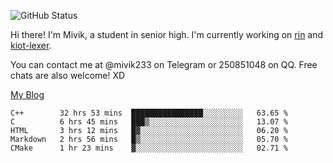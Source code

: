 ![GitHub Status](https://github-readme-stats.vercel.app/api?show_icons=true&username=Mivik)

Hi there! I'm Mivik, a student in senior high. I'm currently working on [rin](https://github.com/Mivik/rin) and [kiot-lexer](https://github.com/KiotLand/kiot-lexer).

You can contact me at @mivik233 on Telegram or 250851048 on QQ. Free chats are also welcome! XD

[My Blog](https://mivik.gitee.io)

<!--START_SECTION:waka-->
```text
C++        32 hrs 53 mins  ████████████████░░░░░░░░░   63.65 % 
C          6 hrs 45 mins   ███▒░░░░░░░░░░░░░░░░░░░░░   13.07 % 
HTML       3 hrs 12 mins   █▓░░░░░░░░░░░░░░░░░░░░░░░   06.20 % 
Markdown   2 hrs 56 mins   █▒░░░░░░░░░░░░░░░░░░░░░░░   05.70 % 
CMake      1 hr 23 mins    ▓░░░░░░░░░░░░░░░░░░░░░░░░   02.71 % 
```
<!--END_SECTION:waka-->
